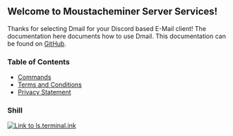 ## Welcome to Moustacheminer Server Services!

Thanks for selecting Dmail for your Discord based E-Mail client!
The documentation here documents how to use Dmail.
This documentation can be found on [GitHub](https://github.com/moustacheminer/discordmail/tree/master/server/markdown).

### Table of Contents

- [Commands](docs/commands)
- [Terms and Conditions](docs/terms)
- [Privacy Statement](docs/privacy)

### Shill

[![Link to ls.terminal.ink](https://discordbots.org/api/widget/330003632298917889.png)](https://ls.terminal.ink/bot/330003632298917889)
